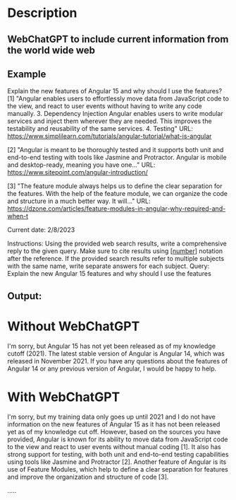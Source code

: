 # Description
## WebChatGPT to include current information from the world wide web 


## Example 
Explain the new features of Angular 15 and why should I use the features?
[1] "Angular enables users to effortlessly move data from JavaScript code to the view, and react to user events without having to write any code manually. 3. Dependency Injection Angular enables users to write modular services and inject them wherever they are needed. This improves the testability and reusability of the same services. 4. Testing"
URL: https://www.simplilearn.com/tutorials/angular-tutorial/what-is-angular

[2] "Angular is meant to be thoroughly tested and it supports both unit and end-to-end testing with tools like Jasmine and Protractor. Angular is mobile and desktop-ready, meaning you have one..."
URL: https://www.sitepoint.com/angular-introduction/

[3] "The feature module always helps us to define the clear separation for the features. With the help of the feature module, we can organize the code and structure in a much better way. It will..."
URL: https://dzone.com/articles/feature-modules-in-angular-why-required-and-when-t


Current date: 2/8/2023

Instructions: Using the provided web search results, write a comprehensive reply to the given query. Make sure to cite results using [[number](URL)] notation after the reference. If the provided search results refer to multiple subjects with the same name, write separate answers for each subject.
Query: Explain the new Angular 15 features and why should I use the features

## Output:

# Without WebChatGPT
I'm sorry, but Angular 15 has not yet been released as of my knowledge cutoff (2021). The latest stable version of Angular is Angular 14, which was released in November 2021. If you have any questions about the features of Angular 14 or any previous version of Angular, I would be happy to help.


# With WebChatGPT
I'm sorry, but my training data only goes up until 2021 and I do not have information on the new features of Angular 15 as it has not been released yet as of my knowledge cut off. However, based on the sources you have provided, Angular is known for its ability to move data from JavaScript code to the view and react to user events without manual coding [1]. It also has strong support for testing, with both unit and end-to-end testing capabilities using tools like Jasmine and Protractor [2]. Another feature of Angular is its use of Feature Modules, which help to define a clear separation for features and improve the organization and structure of code [3].




.....
